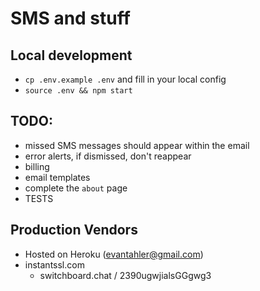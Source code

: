 # SMS and stuff

## Local development

- `cp .env.example .env` and fill in your local config
- `source .env && npm start`

## TODO:

- missed SMS messages should appear within the email
- error alerts, if dismissed, don't reappear
- billing
- email templates
- complete the `about` page
- TESTS

## Production Vendors
- Hosted on Heroku (evantahler@gmail.com)
- instantssl.com
  - switchboard.chat / 2390ugwjialsGGgwg3